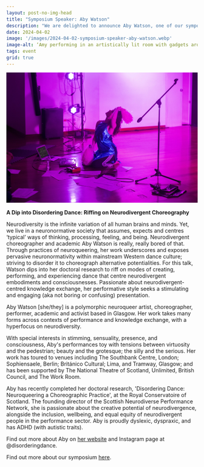 ```yaml
---
layout: post-no-img-head
title: "Symposium Speaker: Aby Watson"
description: "We are delighted to announce Aby Watson, one of our symposium speakers in Edinburg this May. This post features the abstract of her presentation and her bio."
date: 2024-04-02
image: '/images/2024-04-02-symposium-speaker-aby-watson.webp'
image-alt: ‘Amy performing in an artistically lit room with gadgets around her.'
tags: event
grid: true
---
```


![Amy performing in an artistically lit room with gadgets around her.](../images/2024-04-02-symposium-speaker-aby-watson.webp)

**A Dip into Disordering Dance: Riffing on Neurodivergent Choreography**

Neurodiversity is the infinite variation of all human brains and minds. Yet, we live in a neuronormative society that assumes, expects and centres ‘typical’ ways of thinking, processing, feeling, and being. Neurodivergent choreographer and academic Aby Watson is really, really bored of that. Through practices of neuroqueering, her work underscores and exposes pervasive neuronormativity within mainstream Western dance culture; striving to disorder it to choreograph alternative potentialities. For this talk, Watson dips into her doctoral research to riff on modes of creating, performing, and experiencing dance that centre neurodivergent embodiments and consciousnesses. Passionate about neurodivergent-centred knowledge exchange, her performative style seeks a stimulating and engaging (aka not boring or confusing) presentation.

Aby Watson [she/they] is a polymorphic neuroqueer artist, choreographer, performer, academic and activist based in Glasgow. Her work takes many forms across contexts of performance and knowledge exchange, with a hyperfocus on neurodiversity.

With special interests in stimming, sensuality, presence, and consciousness, Aby's performances toy with tensions between virtuosity and the pedestrian; beauty and the grotesque; the silly and the serious. Her work has toured to venues including The Southbank Centre, London; Sophiensaele, Berlin; Británico Cultural; Lima, and Tramway, Glasgow; and has been supported by The National Theatre of Scotland, Unlimited, British Council, and The Work Room.

Aby has recently completed her doctoral research, 'Disordering Dance: Neuroqueering a Choreographic Practice', at the Royal Conservatoire of Scotland. The founding director of the Scottish Neurodiverse Performance Network, she is passionate about the creative potential of neurodivergence, alongside the inclusion, wellbeing, and equal equity of neurodivergent people in the performance sector. Aby is proudly dyslexic, dyspraxic, and has ADHD (with autistic traits). 

Find out more about Aby on [her website](http://www.abywatson.co.uk) and Instagram page at @disorderingdance.

Find out more about our symposium [here](symposium-announcement).

